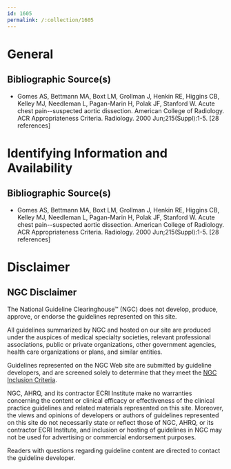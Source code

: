 ```yaml
---
id: 1605
permalink: /:collection/1605
---
```


# General

## Bibliographic Source(s)

- Gomes AS, Bettmann MA, Boxt LM, Grollman J, Henkin RE, Higgins CB, Kelley MJ, Needleman L, Pagan-Marin H, Polak JF, Stanford W. Acute chest pain--suspected aortic dissection. American College of Radiology. ACR Appropriateness Criteria. Radiology. 2000 Jun;215(Suppl):1-5. [28 references]

# Identifying Information and Availability

## Bibliographic Source(s)

- Gomes AS, Bettmann MA, Boxt LM, Grollman J, Henkin RE, Higgins CB, Kelley MJ, Needleman L, Pagan-Marin H, Polak JF, Stanford W. Acute chest pain--suspected aortic dissection. American College of Radiology. ACR Appropriateness Criteria. Radiology. 2000 Jun;215(Suppl):1-5. [28 references]

# Disclaimer

## NGC Disclaimer

The National Guideline Clearinghouse™ (NGC) does not develop, produce, approve, or endorse the guidelines represented on this site.

All guidelines summarized by NGC and hosted on our site are produced under the auspices of medical specialty societies, relevant professional associations, public or private organizations, other government agencies, health care organizations or plans, and similar entities.

Guidelines represented on the NGC Web site are submitted by guideline developers, and are screened solely to determine that they meet the [NGC Inclusion Criteria](/help-and-about/summaries/inclusion-criteria).

NGC, AHRQ, and its contractor ECRI Institute make no warranties concerning the content or clinical efficacy or effectiveness of the clinical practice guidelines and related materials represented on this site. Moreover, the views and opinions of developers or authors of guidelines represented on this site do not necessarily state or reflect those of NGC, AHRQ, or its contractor ECRI Institute, and inclusion or hosting of guidelines in NGC may not be used for advertising or commercial endorsement purposes.

Readers with questions regarding guideline content are directed to contact the guideline developer.

